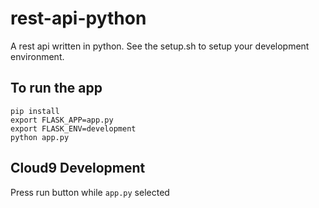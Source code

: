 # rest-api-python
A rest api written in python. See the setup.sh to setup your development environment.

## To run the app

```
pip install
export FLASK_APP=app.py
export FLASK_ENV=development
python app.py
```

## Cloud9 Development
  Press run button while ```app.py``` selected
